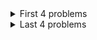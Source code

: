 <details><summary>
	First 4 problems </summary>
<p>

<details><summary>
 Task 1 (A) - </summary>
<p>
Toffee Problem 
Ronny is fond of toffies. He has N rupees, and the shop has M toffies. Each toffee has a price, 𝑖𝑡ℎ toffee has price of 𝐴𝑖 rupees. 
Find the maximum no. of toffees Ronny can buy. If he can't buy anything, print 0.
	</p>
	</details>
	<p> Approach </p>
We will solve this by using greedy approach.
We need to maximize number of toffees ronny can buy(regardless the price of toffees). 
Buying a toffee of $999 or $1 will increase the count by 1 only.
So, we will sort the toffees with there rate (in non dec order), and buy as much as Ronny Can from the amount he have.
We will use inbuilt sort( O(nlogn) complexity) . (Since we N<10^5).
Therefore there will not be any TLE.
If N would have been larger (say 10^8). Then we could have used Countsort ( since Ai <10^7) 
Code:

```
 int main() {
     int n, k;
     cin>>n>>k;
     int a[n];
     for(int i=0; i<n; i++)  cin>>a[i];
     sort(a, a+n);
     int i=0;
     while(i<n && k>=a[i]){
         k-=a[i];
         i++;

     }
     cout<<i<<endl;
     return 0;
 }
```













<details><summary>
	Task 2</summary>
	<p>
Button Factory 
Alice and Bob are in a factory and have a button each that does nothing. They are looking over a machine and get bored so they start playing with the buttons.
Alice presses the button P seconds after the machine starts and releases it after Q seconds. Bob presses the button R seconds after the machine starts and releases it after S seconds.
You have to determine for how many seconds both Alice and Bob had pressed the button together.
	</p>
	</details>

Alice [a,b],
Bob[ c,d]
Now we want intersection of Alice and Bob, 
L(lower bound) =max(a,c) 
U(upper bound) =min(b,d)
Intersection will exist if (L<U)  
since according to question, if alice [1,2], and bob[2,3], then anser is 0. 
therefor no equal sign
If intersection Exists, output U-L
Else output, 0
Code:

```
int main() {
    /* Enter your code here. Read input from STDIN. Print output to STDOUT */  
    int a, b, c, d;
    cin>>a>>b>>c>>d;
    int l=max(a, c), u=min(b, d);
    if(l<u)
        cout<<u-l<<endl;
    else
        cout<<0<<endl;
    return 0;
}

```


<details><summary>
	Task 3(Lazy Lads)</summary>
	<p>
Paras was procrastinating to take personal interviews for Algos inductions. He tried to avoid the task as much as he can. Eventually, Simran and Yasser got angry and decided to punish him.
They locked him in a big dungeon which had q rooms with N j boxes inside j th room ( 1 <= j <= q ). They told him to stack those boxes in the shape of rows starting from 1 st row. The i th row was supposed to have exactly i boxes. But Yasser forgot to count the number of boxes. As a remedy Simran told Paras he can leave the last row incomplete (but it could be complete as well).
Paras, somehow sneaked his laptop inside, decided to take your personal interview there. He counted the number of boxes and asked you how many number of complete rows will he be able to build from those boxes in each room.
	</p>
	</details>
<p> Approach </p>

if n rows would have been completely filled. Number of boxes required for that would be x= n*(n+1)/2. But we have given number of boxes( i.e x,) and we have to find number complete rows
	n*(n+1)/2 <=x  (n should be natural number.)
	n^2+n-2x<=0 ( since x>=1, therefore one root would be +ve and one would be negative)

	we want +ve n, and that would be (-1+sqrt(1+8*x))/2 (     Floor value implicit typecast to int)

now since x is given with constraints 2^31-1, therefore 8*x part may result in overflow (since upper bound of int is 2^31-1). To overcome that, we have used Long long int.



Code:
```
int main() {
    /* Enter your code here. Read input from STDIN. Print output to STDOUT */   
    int n;
    cin>>n;
    ll a[n];
    for(int i=0; i<n; i++)  cin>>a[i];
    //int limit=2147483648;
    
    for(int i=0; i<n; i++){
        int k=(sqrt(1+8*a[i])-1)/2;
        cout<<k<<endl;
    }
    return 0;
}

```




<details><summary>
	Task 4</summary>
	<p>
Harsh is interested in prime numbers. He used to play Primeman game. According to the rules of Primeman, every even integer greater than 2 can be expressed as the sum of two primes. Harsh finds this game interesting and he decides to design a game of his own and call it ‘HarshPrime’. Since Harsh is a philomath, HarshPrime rules states that at least x prime numbers from 2 to n inclusively can be expressed as the sum of three integer numbers: two neighbouring prime numbers and 1. For example, 31 = 1 + 13 + 17.
Two prime numbers are called neighbouring if there are no other prime numbers between them. Harsh is busy with his project so you have to help him, and find out if he is right or wrong.
	</p>
	</details>

Approach:
finding the prime using Sieve of Eratosthenes.and pushing prime numbers in a vector .
This question can be reframed as if sum two prime number +1 is also a prime.
We will check this by iterating over that vector.
Also, at the end we want to find number number of Harshprime within 2, n (lower bound is fixed). Therefore we will maintain a count which will give us the number of Harshprime.
To Reduce SpaceComplexity, Can use prime[1001] array itself instead of considering another array of same size(ans).
 
For given value of n (if >12)
We will look for the non zero value at  kth index ( k<=n)
And if k >=x Yes
else No
![alt text](/t4.png?raw=true "Title")

Code:
```
int main() {
    /* Enter your code here. Read input from STDIN. Print output to STDOUT */   
    int prime[1001]={0}, ans[1001]={0};
    vector<int>p;
    for(int i=2; i<1001; i++){
        if(prime[i]==0){
            p.push_back(i);
            for(int j=i+i; j<1001; j+=i)
                prime[j]=1;
        }
    }
    int k=0, n=p.size();
    for(int i=1; i<n; i++){
        int x=p[i]+p[i-1]+1;
        if(x>1000)
            break;
        if(prime[x]==0){
            k++;
            ans[x]=k;
        }
    }
    int a, b;
    cin>>a>>b;
    if(a<13){
        if(b)
            cout<<"NO\n";
        else
            cout<<"YES\n";
    }
    else{
        while(a>10 && ans[a]==0){
            a--;
        }
        if(ans[a]>=b){
            cout<<"YES\n";
        }
        else
            cout<<"NO\n";
    }
    return 0;
}
```
	
</p>
</details>
	

<details><summary>
	Last 4 problems </summary>
	
<p>
	<details><summary>
Weird Letter - </summary>
<p>
Simran received a letter from his friend Yasser. However, Yasser's keyboard is broken, so pressing a key on it once may cause the corresponding symbol to appear more than once.

For example, as a result of typing the word "greetings", the following words could be printed: "grreetingssss", "greeetings”, “ggrreettiiinggs", but the following could not be printed: "greeting", "geeting".

Note, that when you press a key, the corresponding symbol must appear (possibly, more than once). The keyboard is broken in a random manner, it means that pressing the same key you can get the different number of letters in the result.

For each word in the letter, Simran has guessed what word Yasser actually wanted to write, but she is not sure about it, so she asks you to help her. Give her an assurance whether she has interpreted the message correctly or not.

You are given a list of pairs of words. For each pair, determine if the second word could be printed by typing the first one on Yasser's keyboard.
	</p>
	</details>
	<p> Approach </p>
Here, I am iterating through booth string and if I find character same, then I will count the occurence of that character for both string..
(say c1 and c2. Thereafter, I will compare if c1>c2 (return false)else continue). And if character is not same. return false.
At the end, if any of the iterator haven't reach at the end. Return FALSE;
else TRUE;
CODE:
```
	int main() {
    /* Enter your code here. Read input from STDIN. Print output to STDOUT */   
    int t;
    cin>>t;
    while(t--){
        string s1, s2;
        cin>>s1>>s2;
        int i=0, n1=s1.length(),j=0, n2=s2.length(), ans=1;
        char ch;
        while(i<n1 && j<n2){
            if(s1[i]==s2[j]){
                ch=s1[i];
                int c1=0,c2=0;
                while(i<n1 && s1[i]==ch){
                    c1++;
                    i++;
                }
                while(j<n2 && s2[j]==ch){
                    c2++;
                    j++;
                }
            //    cout<<i<<" "<<j<<endl;
                if(c1>c2){
                    ans=0;
                    break;
                }
                    
            }
            else
            {
                ans=0;
                break;
            }
        }
        if(j!=n2 || i!=n1)
            ans=0;
        cout<< (ans?"YES\n":"NO\n");
        
    }
    return 0;
}
```


<details><summary>
Simran the Prankster- </summary>
<p>
Simran asked Paras to do a very weird task. She gave him a list of numbers and asked him to use a calculator to apply arithmetic operations on the numbers to obtain some value X. Simran knows how tedious it would be to keep trying all the combinations so she might play a prank with Paras and give him such a X that can't be obtained using the list and the 4 arithmetic operations. Paras knows Simran might do this and he does not want to keep trying out all the possible combinations and end up finding out that he was pranked. So Paras would only do the task if it is possible to obtain X.

Given an array of n integers and an integer X, without changing the order of the elements in the array insert arithmetic operations between the elements and find out if it is possible to obtain X.

E.g.: n = 3, nums[3] = {1, 2, 3}, X = 5. Since 1 * 2 + 3 = 5, hence the answer is YES.

Keep in mind Paras would use a calculator so the operators would be directly computed from left to right and won't follow BODMAS (1 + 2 * 3 will evaluate to 9 not 7).
	</p>
	</details>
	<p> Approach </p>
Since, n<13 => number of operations=12, I have tried using recursion with time complexity( 4^n), but since n is pretty small. Therefore NO TLE.
Things that I took care: Floating point error ( deviding by 0). Taking datatype Double instead of int. etc

CODE:
```
	bool helper(double a[], int i, int n,double k, double res){
    //cout<<k<<" "<<res<<endl;
    if(i==n)
        return k==res;
    if(a[i]==0)
        return helper(a, i+1, n, k*a[i], res) ||  helper(a, i+1, n, k-a[i], res) || helper(a, i+1, n, k+a[i], res);
    return helper(a, i+1, n, k*a[i], res) || helper(a, i+1, n, k/a[i], res) || helper(a, i+1, n, k-a[i], res) || helper(a, i+1, n, k+a[i], res);
}
int main() {
    /* Enter your code here. Read input from STDIN. Print output to STDOUT */   
    int t;
    cin>>t;
    while(t--){
        int n;
        double res;
        cin>>n>>res;
        double a[n];
        if(n==0){
            cout<<"NO\n";
            continue;
        }
        if(n==1){
            cin>>n;
            if(n==res)
                cout<<"YES\n";
            else
                cout<<"NO\n";
            continue;
        }
        for(int i=0; i<n; i++)
            cin>>a[i];
        
        if(helper(a, 1, n, a[0], res))
            cout<<"YES\n";
        else
            cout<<"NO\n";
    }
    return 0;
}
```
	
<details><summary>
Catch The Psycopath!- </summary>
<p>
Treecity is a very unique place. The man who established the city loved binary trees and had the city designed like a binary tree. The city starts at the mayor's residence and each house has at-most 2 houses directly connected to it by 2 roads, 1 going left and 1 going right.

Everything was very peaceful in Treecity until a psycopath named Ed came along. Ed has been continuously committing very serious crimes and the police department is unable to catch him. He decides to play a game with them. He sends a note to the police stating that he is going to abduct exactly m kids from Treecity starting from the mayor's residence and ending at one of the houses that are the last on that route.

You decide to catch him this time and lock him up for good.

You are given an integer m and the number of children living in each house in Treecity. Find all the possible routes Ed could take to complete his psycopathic mission and stop him!
	</p>
	</details>
	<p> Approach </p>
I have created a binary tree with two data fields, node->val and node->sum(Which stores the sum from top till this node). And made a tree. Inorder Function takes Node as and argument, and if that node->sum==TARGEt && that node is LEAF NODE. It will print its ansistory.(Stored in vector).
CODE:
```
	class node{
    public:
    node *left, *right;
    int val,sum;
    node(int x){
        left=NULL;
        right=NULL;
        val=x;
        sum=x;
    }
};
//void insert()
void printInorder( node* nod, int target, vector<int> curr)
{
    if(nod==NULL)
        return;
    if (nod->left == NULL && nod->right==NULL){
        if(nod->sum==target){
            curr.push_back(nod->val);
            for(auto i : curr){
                cout << i << " ";
            }
            cout << "\n";
            return;
        }
    }
  //  vector< vector<int>> l,r;
    curr.push_back(nod->val);
    if(nod->sum > target)
        return;
    if(nod->left){
        printInorder(nod->left, target, curr);
    }
    if(nod->right){
        printInorder(nod->right,target, curr);
    }
}
 
int main() {
    /* Enter your code here. Read input from STDIN. Print output to STDOUT */   
    int n,x;
    cin>>n;
    if(n==0)
        return 0;
    cin>>x;
    class node * root= new node(x);
    class node *temp=root;
    queue < node*> q;
    q.push(temp);
    n--;
    while(n){
       // cout<<"n="<<n<<endl;
        node *k=q.front();
       // cout<<"Baap, "<<k->val<<endl;
        q.pop();
        cin>>x;
        if(x!=-1){
            n--;
            node *n1= new node(x);
            n1->sum+=k->sum;
            k->left=n1;
            q.push(n1);
        }
        if(n!=0){
            cin>>x;
            if(x!=-1){
                n--;
                node *n1= new node(x);
                n1->sum+=k->sum;
                k->right=n1;
                q.push(n1);
            }
        }
        
    }
    cin>>x;
    while(x==-1)
        cin>>x;
    printInorder(root, x, {});
    // for (int i = 0; i < ans.size(); i++){
    //     for (int j = ans[i].size()-1; j >= 0; j--)
    //     {
    //         cout << ans[i][j] << " ";
    //     }
    //     cout << "\n";
    // }
        return 0;
}

```
	
<details><summary>
Fractalato!- </summary>
<p>
Manish decided to work on his dream of owning a potato chips company. With his team he developed a Fractalato Chip (fractal + potato), which was a miracle. The chip looks like an equilateral triangle pointed upwards. After one second, this triangular piece broke down in 4 triangular pieces, 3 pointed upward and 1 downward. After another second, each triangular piece broke down into 3 pieces pointed in the same direction as the parent piece and one in opposite direction of the parent pieces. The image describes the breaking process.

image

Suddenly Mansih got curious and wondered about the pieces. Help Manish find the number of pieces that are pointed upward at the end of n seconds.
	</p>
	</details>
	<p> Approach </p>
for n=1, it is 3 ( sum till 2^1), for n=2, ans is 10 (sum till 2^2 i.e 4). But the interesting part is the modulo, we have to keep MODING OPERANDS so that overflow will not occur.
	
CODE:
```
ll binpow( long long b) {
    ll a=2;
    long long res = 1;
    while (b > 0) {
        if (b & 1)
            res = res * a % mod;
        a = a * a % mod;
        b >>= 1;
    }
    return res;
}
int main() {
    /* Enter your code here. Read input from STDIN. Print output to STDOUT */   
    ll n;
    cin>>n;
   // ll  ans=0;
    //ll t=1,x=1;
    //ans = (2^n)*(2^n+1)/2 using mod algo.
    ll ans=binpow(n);
    ans=(ans*(ans+1)/2)%mod;
    cout<<ans<<endl;
    return 0;
}
```
	
	
	
</p>
</summary>
	
